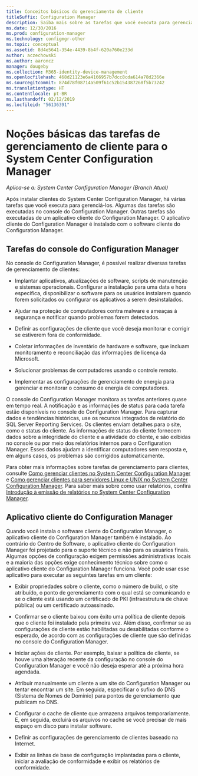 ```yaml
---
title: Conceitos básicos do gerenciamento de cliente
titleSuffix: Configuration Manager
description: Saiba mais sobre as tarefas que você executa para gerenciar clientes do System Center Configuration Manager.
ms.date: 12/30/2016
ms.prod: configuration-manager
ms.technology: configmgr-other
ms.topic: conceptual
ms.assetid: 8d4e5641-354e-4439-8b4f-620a760e233d
author: aczechowski
ms.author: aaroncz
manager: dougeby
ms.collection: M365-identity-device-management
ms.openlocfilehash: 468d21123e6a4166957b7dcc8cda614a78d2366e
ms.sourcegitcommit: 874d78f08714a509f61c52b154387268f5b73242
ms.translationtype: HT
ms.contentlocale: pt-BR
ms.lasthandoff: 02/12/2019
ms.locfileid: "56136391"
---
```

# <a name="fundamentals-of-client-management-tasks-for-system-center-configuration-manager"></a>Noções básicas das tarefas de gerenciamento de cliente para o System Center Configuration Manager

*Aplica-se a: System Center Configuration Manager (Branch Atual)*

Após instalar clientes do System Center Configuration Manager, há várias tarefas que você executa para gerenciá-los.  Algumas das tarefas são executadas no console do Configuration Manager. Outras tarefas são executadas de um aplicativo cliente do Configuration Manager. O aplicativo cliente do Configuration Manager é instalado com o software cliente do Configuration Manager.

## <a name="configuration-manager-console-tasks"></a>Tarefas do console do Configuration Manager
 No console do Configuration Manager, é possível realizar diversas tarefas de gerenciamento de clientes:  

-   Implantar aplicativos, atualizações de software, scripts de manutenção e sistemas operacionais. Configurar a instalação para uma data e hora específica, disponibilizar o software para os usuários instalarem quando forem solicitados ou configurar os aplicativos a serem desinstalados.  

-   Ajudar na proteção de computadores contra malware e ameaças à segurança e notificar quando problemas forem detectados.  

-   Definir as configurações de cliente que você deseja monitorar e corrigir se estiverem fora de conformidade.  

-   Coletar informações de inventário de hardware e software, que incluam monitoramento e reconciliação das informações de licença da Microsoft.  

-   Solucionar problemas de computadores usando o controle remoto.  

-   Implementar as configurações de gerenciamento de energia para gerenciar e monitorar o consumo de energia de computadores.  

O console do Configuration Manager monitora as tarefas anteriores quase em tempo real. A notificação e as informações de status para cada tarefa estão disponíveis no console do Configuration Manager. Para capturar dados e tendências históricas, use os recursos integrados de relatório do SQL Server Reporting Services. Os clientes enviam detalhes para o site, como o status do cliente.  As informações de status do cliente fornecem dados sobre a integridade do cliente e a atividade do cliente, e são exibidas no console ou por meio dos relatórios internos para o Configuration Manager. Esses dados ajudam a identificar computadores sem resposta e, em alguns casos, os problemas são corrigidos automaticamente.  

 Para obter mais informações sobre tarefas de gerenciamento para clientes, consulte [Como gerenciar clientes no System Center Configuration Manager](../../core/clients/manage/manage-clients.md) e [Como gerenciar clientes para servidores Linux e UNIX no System Center Configuration Manager](../../core/clients/manage/manage-clients-for-linux-and-unix-servers.md). Para saber mais sobre como usar relatórios, confira   
            [Introdução à emissão de relatórios no System Center Configuration Manager](../../core/servers/manage/introduction-to-reporting.md).  

## <a name="configuration-manager-client-application"></a>Aplicativo cliente do Configuration Manager  
 Quando você instala o software cliente do Configuration Manager, o aplicativo cliente do Configuration Manager também é instalado. Ao contrário do Centro de Software, o aplicativo cliente do Configuration Manager foi projetado para o suporte técnico e não para os usuários finais. Algumas opções de configuração exigem permissões administrativas locais e a maioria das opções exige conhecimento técnico sobre como o aplicativo cliente do Configuration Manager funciona. Você pode usar esse aplicativo para executar as seguintes tarefas em um cliente:  

-   Exibir propriedades sobre o cliente, como o número de build, o site atribuído, o ponto de gerenciamento com o qual está se comunicando e se o cliente está usando um certificado de PKI (infraestrutura de chave pública) ou um certificado autoassinado.  

-   Confirmar se o cliente baixou com êxito uma política de cliente depois que o cliente foi instalado pela primeira vez. Além disso, confirmar se as configurações de cliente estão habilitadas ou desabilitadas conforme o esperado, de acordo com as configurações de cliente que são definidas no console do Configuration Manager.  

-   Iniciar ações de cliente. Por exemplo, baixar a política de cliente, se houve uma alteração recente da configuração no console do Configuration Manager e você não deseja esperar até a próxima hora agendada.  

-   Atribuir manualmente um cliente a um site do Configuration Manager ou tentar encontrar um site. Em seguida, especificar o sufixo do DNS (Sistema de Nomes de Domínio) para pontos de gerenciamento que publicam no DNS.  

-   Configurar o cache de cliente que armazena arquivos temporariamente. E, em seguida, excluirá os arquivos no cache se você precisar de mais espaço em disco para instalar software.  

-   Definir as configurações de gerenciamento de clientes baseado na Internet.  

-   Exibir as linhas de base de configuração implantadas para o cliente, iniciar a avaliação de conformidade e exibir os relatórios de conformidade.  
